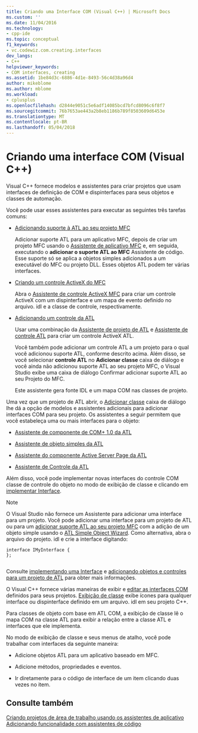 ```yaml
---
title: Criando uma Interface COM (Visual C++) | Microsoft Docs
ms.custom: ''
ms.date: 11/04/2016
ms.technology:
- cpp-ide
ms.topic: conceptual
f1_keywords:
- vc.codewiz.com.creating.interfaces
dev_langs:
- C++
helpviewer_keywords:
- COM interfaces, creating
ms.assetid: 1be84d3c-6886-4d1e-8493-56c4d38a96d4
author: mikeblome
ms.author: mblome
ms.workload:
- cplusplus
ms.openlocfilehash: d2844e9051c5e6adf14085bcd7bfcd8096c6f8f7
ms.sourcegitcommit: 76b7653ae443a2b8eb1186b789f8503609d6453e
ms.translationtype: MT
ms.contentlocale: pt-BR
ms.lasthandoff: 05/04/2018
---
```

# <a name="creating-a-com-interface-visual-c"></a>Criando uma interface COM (Visual C++)
Visual C++ fornece modelos e assistentes para criar projetos que usam interfaces de definição de COM e dispinterfaces para seus objetos e classes de automação.  
  
 Você pode usar esses assistentes para executar as seguintes três tarefas comuns:  
  
-   [Adicionando suporte à ATL ao seu projeto MFC](../mfc/reference/adding-atl-support-to-your-mfc-project.md)  
  
     Adicionar suporte ATL para um aplicativo MFC, depois de criar um projeto MFC usando o [Assistente de aplicativo MFC](../mfc/reference/mfc-application-wizard.md) e, em seguida, executando o **adicionar o suporte ATL ao MFC** Assistente de código. Esse suporte só se aplica a objetos simples adicionados a um executável do MFC ou projeto DLL. Esses objetos ATL podem ter várias interfaces.  
  
-   [Criando um controle ActiveX do MFC](../mfc/reference/creating-an-mfc-activex-control.md)  
  
     Abra o [Assistente de controle ActiveX MFC](../mfc/reference/mfc-activex-control-wizard.md) para criar um controle ActiveX com um dispinterface e um mapa de evento definido no arquivo. idl e a classe de controle, respectivamente.  
  
-   [Adicionando um controle da ATL](../atl/reference/adding-an-atl-control.md)  
  
     Usar uma combinação da [Assistente de projeto de ATL](../atl/reference/atl-project-wizard.md) e [Assistente de controle ATL](../atl/reference/atl-control-wizard.md) para criar um controle ActiveX ATL.  
  
     Você também pode adicionar um controle ATL a um projeto para o qual você adicionou suporte ATL, conforme descrito acima. Além disso, se você selecionar **controle ATL** no **Adicionar classe** caixa de diálogo e você ainda não adicionou suporte ATL ao seu projeto MFC, o Visual Studio exibe uma caixa de diálogo Confirmar adicionar suporte ATL ao seu Projeto do MFC.  
  
     Este assistente gera fonte IDL e um mapa COM nas classes de projeto.  
  
 Uma vez que um projeto de ATL abrir, o [Adicionar classe](../ide/add-class-dialog-box.md) caixa de diálogo lhe dá a opção de modelos e assistentes adicionais para adicionar interfaces COM para seu projeto. Os assistentes a seguir permitem que você estabeleça uma ou mais interfaces para o objeto:  
  
-   [Assistente de componente de COM+ 1.0 da ATL](../atl/reference/atl-com-plus-1-0-component-wizard.md)  
  
-   [Assistente de objeto simples da ATL](../atl/reference/atl-simple-object-wizard.md)  
  
-   [Assistente do componente Active Server Page da ATL](../atl/reference/atl-active-server-page-component-wizard.md)  
  
-   [Assistente de Controle da ATL](../atl/reference/atl-control-wizard.md)  
  
 Além disso, você pode implementar novas interfaces do controle COM classe de controle do objeto no modo de exibição de classe e clicando em [implementar Interface](../ide/implement-interface-wizard.md).  
  
> [!NOTE]
>  O Visual Studio não fornece um Assistente para adicionar uma interface para um projeto. Você pode adicionar uma interface para um projeto de ATL ou para um [adicionar suporte ATL ao seu projeto MFC](../mfc/reference/adding-atl-support-to-your-mfc-project.md) com a adição de um objeto simple usando o [ATL Simple Object Wizard](../atl/reference/atl-simple-object-wizard.md). Como alternativa, abra o arquivo do projeto. idl e crie a interface digitando:  
  
```  
interface IMyInterface {  
};  
  
```  
  
 Consulte [implementando uma Interface](../ide/implementing-an-interface-visual-cpp.md) e [adicionando objetos e controles para um projeto de ATL](../atl/reference/adding-objects-and-controls-to-an-atl-project.md) para obter mais informações.  
  
 O Visual C++ fornece várias maneiras de exibir e [editar as interfaces COM](../ide/editing-a-com-interface.md) definidos para seus projetos. [Exibição de classe](http://msdn.microsoft.com/en-us/8d7430a9-3e33-454c-a9e1-a85e3d2db925) exibe ícones para qualquer interface ou dispinterface definido em um arquivo. idl em seu projeto C++.  
  
 Para classes de objeto com base em ATL COM, a exibição de classe lê o mapa COM na classe ATL para exibir a relação entre a classe ATL e interfaces que ele implementa.  
  
 No modo de exibição de classe e seus menus de atalho, você pode trabalhar com interfaces da seguinte maneira:  
  
-   Adicione objetos ATL para um aplicativo baseado em MFC.  
  
-   Adicione métodos, propriedades e eventos.  
  
-   Ir diretamente para o código de interface de um item clicando duas vezes no item.  
  
## <a name="see-also"></a>Consulte também  
 [Criando projetos de área de trabalho usando os assistentes de aplicativo](../ide/creating-desktop-projects-by-using-application-wizards.md)   
 [Adicionando funcionalidade com assistentes de código](../ide/adding-functionality-with-code-wizards-cpp.md)